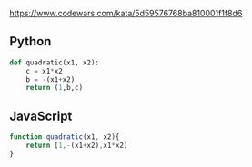 https://www.codewars.com/kata/5d59576768ba810001f1f8d6

## Python
```python
def quadratic(x1, x2):
    c = x1*x2
    b = -(x1+x2)
    return (1,b,c)
```

## JavaScript
```js
function quadratic(x1, x2){
    return [1,-(x1+x2),x1*x2]
}
```